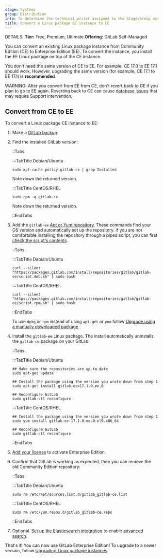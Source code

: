 ```yaml
---
stage: Systems
group: Distribution
info: To determine the technical writer assigned to the Stage/Group associated with this page, see https://handbook.gitlab.com/handbook/product/ux/technical-writing/#assignments
title: Convert a Linux package CE instance to EE
---
```


DETAILS:
**Tier:** Free, Premium, Ultimate
**Offering:** GitLab Self-Managed

You can convert an existing Linux package instance from Community Edition (CE) to Enterprise Edition (EE).
To convert the instance, you install the EE Linux package on top of the CE instance.

You don't need the same version of CE to EE. For example, CE 17.0 to EE 17.1 should work. However, upgrading the same
version (for example, CE 17.1 to EE 17.1) is **recommended**.

WARNING:
After you convert from EE from CE, don't revert back to CE if you plan to go to EE again. Reverting back to CE can cause
[database issues](package_troubleshooting.md#500-error-when-accessing-project-repository-settings) that may require
Support intervention.

## Convert from CE to EE

To convert a Linux package CE instance to EE:

1. Make a [GitLab backup](../../administration/backup_restore/backup_gitlab.md).
1. Find the installed GitLab version:

   ::Tabs

   :::TabTitle Debian/Ubuntu

   ```shell
   sudo apt-cache policy gitlab-ce | grep Installed
   ```

   Note down the returned version.

   :::TabTitle CentOS/RHEL

   ```shell
   sudo rpm -q gitlab-ce
   ```

   Note down the returned version.

   ::EndTabs

1. Add the `gitlab-ee` [Apt or Yum repository](https://packages.gitlab.com/gitlab/gitlab-ee/install). These commands
   find your OS version and automatically set up the repository. If you are not comfortable installing the repository
   through a piped script, you can first [check the script's contents](https://packages.gitlab.com/gitlab/gitlab-ee/install).

   ::Tabs

   :::TabTitle Debian/Ubuntu

   ```shell
   curl --silent "https://packages.gitlab.com/install/repositories/gitlab/gitlab-ee/script.deb.sh" | sudo bash
   ```

   :::TabTitle CentOS/RHEL

   ```shell
   curl --silent "https://packages.gitlab.com/install/repositories/gitlab/gitlab-ee/script.rpm.sh" | sudo bash
   ```

   ::EndTabs

   To use `dpkg` or `rpm` instead of using `apt-get` or `yum` follow
   [Upgrade using a manually downloaded package](_index.md#by-using-a-downloaded-package).

1. Install the `gitlab-ee` Linux package. The install automatically uninstalls the `gitlab-ce` package on your GitLab.

   ::Tabs

   :::TabTitle Debian/Ubuntu

   ```shell
   ## Make sure the repositories are up-to-date
   sudo apt-get update

   ## Install the package using the version you wrote down from step 1
   sudo apt-get install gitlab-ee=17.1.0-ee.0

   ## Reconfigure GitLab
   sudo gitlab-ctl reconfigure
   ```

   :::TabTitle CentOS/RHEL

   ```shell
   ## Install the package using the version you wrote down from step 1
   sudo yum install gitlab-ee-17.1.0-ee.0.el9.x86_64

   ## Reconfigure GitLab
   sudo gitlab-ctl reconfigure
   ```

   ::EndTabs

1. [Add your license](../../administration/license.md) to activate Enterprise Edition.
1. Confirm that GitLab is working as expected, then you can remove the old Community Edition repository:

   ::Tabs

   :::TabTitle Debian/Ubuntu

   ```shell
   sudo rm /etc/apt/sources.list.d/gitlab_gitlab-ce.list
   ```

   :::TabTitle CentOS/RHEL

   ```shell
   sudo rm /etc/yum.repos.d/gitlab_gitlab-ce.repo
   ```

   ::EndTabs

1. Optional. [Set up the Elasticsearch integration](../../integration/advanced_search/elasticsearch.md) to enable
   [advanced search](../../user/search/advanced_search.md).

That's it! You can now use GitLab Enterprise Edition! To upgrade to a newer
version, follow [Upgrading Linux package instances](_index.md).

